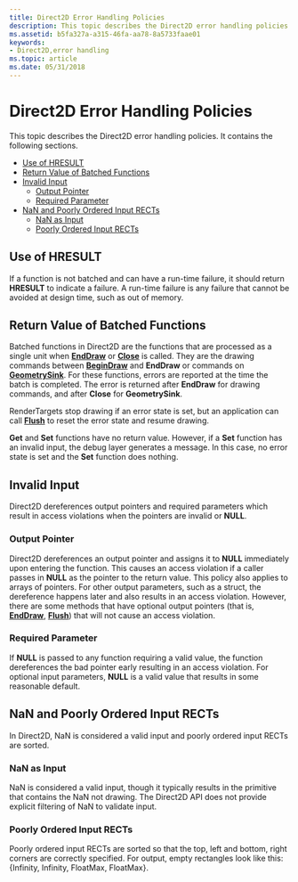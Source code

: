 ```yaml
---
title: Direct2D Error Handling Policies
description: This topic describes the Direct2D error handling policies. It contains the following sections.
ms.assetid: b5fa327a-a315-46fa-aa78-8a5733faae01
keywords:
- Direct2D,error handling
ms.topic: article
ms.date: 05/31/2018
---
```


# Direct2D Error Handling Policies

This topic describes the Direct2D error handling policies. It contains the following sections.

-   [Use of HRESULT](#use-of-hresult)
-   [Return Value of Batched Functions](#return-value-of-batched-functions)
-   [Invalid Input](#invalid-input)
    -   [Output Pointer](#output-pointer)
    -   [Required Parameter](#required-parameter)
-   [NaN and Poorly Ordered Input RECTs](#nan-and-poorly-ordered-input-rects)
    -   [NaN as Input](#nan-as-input)
    -   [Poorly Ordered Input RECTs](#poorly-ordered-input-rects)

## Use of HRESULT

If a function is not batched and can have a run-time failure, it should return **HRESULT** to indicate a failure. A run-time failure is any failure that cannot be avoided at design time, such as out of memory.

## Return Value of Batched Functions

Batched functions in Direct2D are the functions that are processed as a single unit when [**EndDraw**](/windows/win32/api/d2d1/nf-d2d1-id2d1rendertarget-enddraw) or [**Close**](/windows/win32/api/d2d1/nf-d2d1-id2d1simplifiedgeometrysink-close) is called. They are the drawing commands between [**BeginDraw**](/windows/win32/api/d2d1/nf-d2d1-id2d1rendertarget-begindraw) and **EndDraw** or commands on [**GeometrySink**](/windows/win32/api/d2d1/nn-d2d1-id2d1geometrysink). For these functions, errors are reported at the time the batch is completed. The error is returned after **EndDraw** for drawing commands, and after **Close** for **GeometrySink**.

RenderTargets stop drawing if an error state is set, but an application can call [**Flush**](/windows/win32/api/d2d1/nf-d2d1-id2d1rendertarget-flush) to reset the error state and resume drawing.

**Get** and **Set** functions have no return value. However, if a **Set** function has an invalid input, the debug layer generates a message. In this case, no error state is set and the **Set** function does nothing.

## Invalid Input

Direct2D dereferences output pointers and required parameters which result in access violations when the pointers are invalid or **NULL**.

### Output Pointer

Direct2D dereferences an output pointer and assigns it to **NULL** immediately upon entering the function. This causes an access violation if a caller passes in **NULL** as the pointer to the return value. This policy also applies to arrays of pointers. For other output parameters, such as a struct, the dereference happens later and also results in an access violation. However, there are some methods that have optional output pointers (that is, [**EndDraw**](/windows/win32/api/d2d1/nf-d2d1-id2d1rendertarget-enddraw), [**Flush**](/windows/win32/api/d2d1/nf-d2d1-id2d1rendertarget-flush)) that will not cause an access violation.

### Required Parameter

If **NULL** is passed to any function requiring a valid value, the function dereferences the bad pointer early resulting in an access violation. For optional input parameters, **NULL** is a valid value that results in some reasonable default.

## NaN and Poorly Ordered Input RECTs

In Direct2D, NaN is considered a valid input and poorly ordered input RECTs are sorted.

### NaN as Input

NaN is considered a valid input, though it typically results in the primitive that contains the NaN not drawing. The Direct2D API does not provide explicit filtering of NaN to validate input.

### Poorly Ordered Input RECTs

Poorly ordered input RECTs are sorted so that the top, left and bottom, right corners are correctly specified. For output, empty rectangles look like this: {Infinity, Infinity, FloatMax, FloatMax}.

 

 